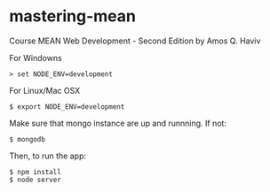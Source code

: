 # mastering-mean
Course MEAN Web Development - Second Edition by Amos Q. Haviv

For Windowns
```
> set NODE_ENV=development
```

For Linux/Mac OSX
```
$ export NODE_ENV=development
```

Make sure that mongo instance are up and runnning. If not:
```
$ mongodb
```

Then, to run the app:
```
$ npm install
$ node server
```
